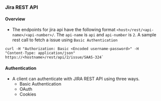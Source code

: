 ### Jira REST API

#### Overview

* The endpoints for jira api have the following format `<host>/rest/<api-name>/<api-number>/`. The `api-name` is `api` and `api-number` is `2`. A sample rest call to fetch a issue using `Basic Authentication`
```
curl -H "Authorization: Basic <Encoded username-password>" -H "Content-Type: application/json" https://<hostname>/rest/api/2/issue/SAAS-324`
```

#### Authentication

* A client can authenticate with JIRA REST API using three ways.
    * Basic Authentication
    * OAuth
    * Cookies

